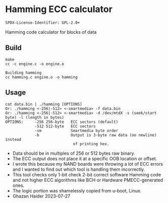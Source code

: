 # Hamming ECC calculator

`SPDX-License-Identifier: GPL-2.0+`

Hamming code calculator for blocks of data

## Build

```
make
cc -c engine.c -o engine.o

Building hamming
cc hamming.c engine.o -o hamming
```


## Usage
```
cat data.bin | ./hamming [OPTIONS]
Or: ./hamming <-256|-512> <-smartmedia> -f data.bin
Or: ./hamming <-256|-512> <-smartmedia> -d /dev/mtdX -s (seek/start byte) -l (length in bytes)
OPTIONS:     -256 256-byte   ECC sectors (default)
             -512 512-byte   ECC sectors
             -sm             Smartmedia byte order
             -b              Output is 3-byte raw data (no newline) instead
                              of printing hex.
```

- Data should be in multiples of 256 or 512 bytes raw binary.
- The ECC output does not place it at a specific OOB location or offset.
- I wrote this because my NAND boards were throwing a lot of ECC errors and I wanted
  to find out which tool is handling them incorrectly.
- This tool checks only 1-bit check 2-bit correct software Hamming code and not higher
  ECC algorithms like BCH or Hardware PMECC-generated ones.
- The logic portion was shamelessly copied from u-boot, Linux.
- Ghazan Haider 2023-07-27
